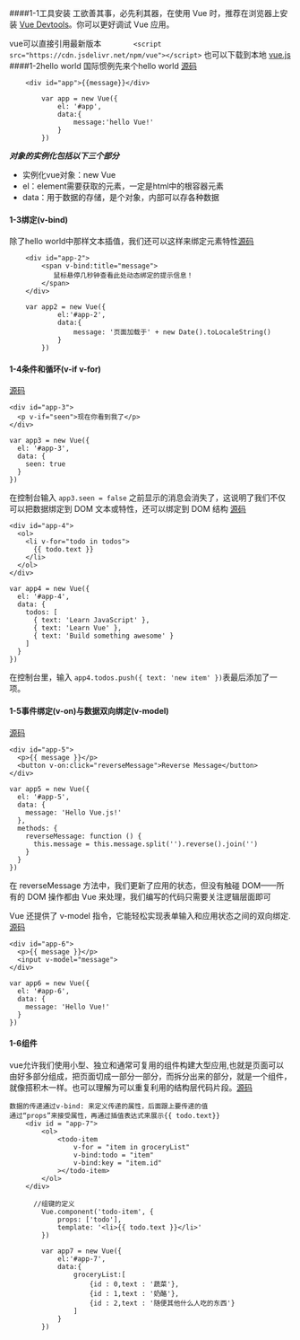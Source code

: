 ####1-1工具安装
工欲善其事，必先利其器，在使用 Vue 时，推荐在浏览器上安装 [Vue Devtools](https://github.com/vuejs/vue-devtools#vue-devtools)。你可以更好调试 Vue 应用。

vue可以直接引用最新版本```        <script src="https://cdn.jsdelivr.net/npm/vue"></script>```
也可以下载到本地 [vue.js](https://vuejs.org/js/vue.js)
####1-2hello world
国际惯例先来个hello world [源码](https://github.com/CleanWaterjx/HelloVue/blob/master/VueLearn1/HelloVue.html)

```
	<div id="app">{{message}}</div>	
```
```
		var app = new Vue({
			el:	'#app',
			data:{
				message:'hello Vue!'
			}
		})		

```

***对象的实例化包括以下三个部分***
- 实例化vue对象：new Vue
- el：element需要获取的元素，一定是html中的根容器元素
- data：用于数据的存储，是个对象，内部可以存各种数据

#### 1-3绑定(v-bind)
除了hello world中那样文本插值，我们还可以这样来绑定元素特性[源码](https://github.com/CleanWaterjx/HelloVue/blob/master/VueLearn1/Bind.html)

```	
	<div id="app-2">
		<span v-bind:title="message">
		   鼠标悬停几秒钟查看此处动态绑定的提示信息！	
		</span>
	</div>		
```
```
	var app2 = new Vue({
			el:'#app-2',
			data:{
				message: '页面加载于' + new Date().toLocaleString()
			}
		})
```
#### 1-4条件和循环(v-if v-for)
[源码](https://github.com/CleanWaterjx/HelloVue/blob/master/VueLearn1/Conditional.html)

```
<div id="app-3">
  <p v-if="seen">现在你看到我了</p>
</div>
```
```
var app3 = new Vue({
  el: '#app-3',
  data: {
    seen: true
  }
})
```
在控制台输入 ```app3.seen = false``` 之前显示的消息会消失了，这说明了我们不仅可以把数据绑定到 DOM 文本或特性，还可以绑定到 DOM 结构
[源码](https://github.com/CleanWaterjx/HelloVue/blob/master/VueLearn1/loop.html)

```
<div id="app-4">
  <ol>
    <li v-for="todo in todos">
      {{ todo.text }}
    </li>
  </ol>
</div>
```
```
var app4 = new Vue({
  el: '#app-4',
  data: {
    todos: [
      { text: 'Learn JavaScript' },
      { text: 'Learn Vue' },
      { text: 'Build something awesome' }
    ]
  }
})
```
在控制台里，输入 ```app4.todos.push({ text: 'new item' })```表最后添加了一项。
#### 1-5事件绑定(v-on)与数据双向绑定(v-model)
[源码](https://github.com/CleanWaterjx/HelloVue/blob/master/VueLearn1/listener.html)

```
<div id="app-5">
  <p>{{ message }}</p>
  <button v-on:click="reverseMessage">Reverse Message</button>
</div>
```
```
var app5 = new Vue({
  el: '#app-5',
  data: {
    message: 'Hello Vue.js!'
  },
  methods: {
    reverseMessage: function () {
      this.message = this.message.split('').reverse().join('')
    }
  }
})
```
在 reverseMessage 方法中，我们更新了应用的状态，但没有触碰 DOM——所有的 DOM 操作都由 Vue 来处理，我们编写的代码只需要关注逻辑层面即可

Vue 还提供了 v-model 指令，它能轻松实现表单输入和应用状态之间的双向绑定.[源码](https://github.com/CleanWaterjx/HelloVue/blob/master/VueLearn1/model.html)

```
<div id="app-6">
  <p>{{ message }}</p>
  <input v-model="message">
</div>
```
```
var app6 = new Vue({
  el: '#app-6',
  data: {
    message: 'Hello Vue!'
  }
})
```
#### 1-6组件
vue允许我们使用小型、独立和通常可复用的组件构建大型应用,也就是页面可以由好多部分组成，把页面切成一部分一部分，而拆分出来的部分，就是一个组件，就像搭积木一样。也可以理解为可以重复利用的结构层代码片段。[源码](https://github.com/CleanWaterjx/HelloVue/blob/master/VueLearn1/Composing.html)

```
数据的传递通过v-bind: 来定义传递的属性，后面跟上要传递的值
通过“props”来接受属性，再通过插值表达式来展示{{ todo.text}}
	<div id = "app-7">
		<ol>
			<todo-item
				v-for = "item in groceryList"
				v-bind:todo = "item"
				v-bind:key = "item.id"
			></todo-item>
		</ol>
	</div>
```
```
      //组键的定义
        Vue.component('todo-item', {
  			props: ['todo'],
  			template: '<li>{{ todo.text }}</li>'
		})

```
```
        var app7 = new Vue({
			el:'#app-7',
			data:{
				groceryList:[
					{id : 0,text : '蔬菜'},
					{id : 1,text : '奶酪'},
					{id : 2,text : '随便其他什么人吃的东西'}
				]
			}
		})
```
